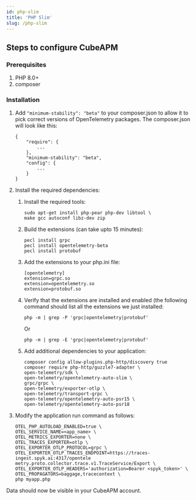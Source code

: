 ```yaml
---
id: php-slim
title: 'PHP Slim'
slug: /php-slim
---
```


## Steps to configure CubeAPM

### Prerequisites

1. PHP 8.0+
2. composer

### Installation

1. Add ```"minimum-stability": "beta"``` to your composer.json to allow it to pick correct versions of OpenTelemetry packages. The composer.json will look like this:
    ```
    {
        "require": {
            ...
        },
        "minimum-stability": "beta",
        "config": {
            ...
        }
    }
    ```

2. Install the required dependencies:

    1. Install the required tools:

        ```
        sudo apt-get install php-pear php-dev libtool \
        make gcc autoconf libz-dev zip
        ```

    2. Build the extensions (can take upto 15 minutes):

        ```
        pecl install grpc
        pecl install opentelemetry-beta
        pecl install protobuf
        ```
    3. Add the extensions to your php.ini file:

        ```
        [opentelemetry]
        extension=grpc.so
        extension=opentelemetry.so
        extension=protobuf.so
        ```

    4. Verify that the extensions are installed and enabled (the following command should list all
        the extensions we just installed:

        ```
        php -m | grep -P 'grpc|opentelemetry|protobuf'
        ```
        Or
        ```
        php -m | grep -E 'grpc|opentelemetry|protobuf'
        ```

    5. Add additional dependencies to your application:

        ```
        composer config allow-plugins.php-http/discovery true
        composer require php-http/guzzle7-adapter \
        open-telemetry/sdk \
        open-telemetry/opentelemetry-auto-slim \
        grpc/grpc \
        open-telemetry/exporter-otlp \
        open-telemetry/transport-grpc \
        open-telemetry/opentelemetry-auto-psr15 \
        open-telemetry/opentelemetry-auto-psr18
        ```

3. Modify the application run command as follows:

    ```
    OTEL_PHP_AUTOLOAD_ENABLED=true \
    OTEL_SERVICE_NAME=<app_name> \
    OTEL_METRICS_EXPORTER=none \
    OTEL_TRACES_EXPORTER=otlp \
    OTEL_EXPORTER_OTLP_PROTOCOL=grpc \
    OTEL_EXPORTER_OTLP_TRACES_ENDPOINT=https://traces-ingest.spyk.ai:4317/opentele
    metry.proto.collector.trace.v1.TraceService/Export \
    OTEL_EXPORTER_OTLP_HEADERS='authorization=Bearer <spyk_token>' \
    OTEL_PROPAGATORS=baggage,tracecontext \
    php myapp.php
    ```

Data should now be visible in your CubeAPM account.